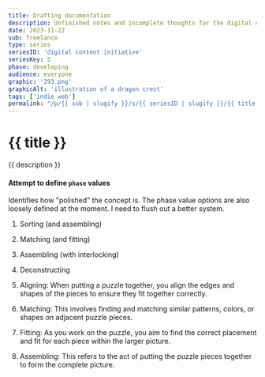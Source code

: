 ```yaml
---
title: Drafting documentation
description: Unfinished notes and incomplete thoughts for the digital content initiative's goals.
date: 2023-11-22
sub: freelance
type: series
seriesID: 'digital content initiative'
seriesKey: 5
phase: developing
audience: everyone
graphic: '293.png'
graphicAlt: 'illustration of a dragon crest'
tags: ['indie web']
permalink: "/p/{{ sub | slugify }}/s/{{ seriesID | slugify }}/{{ title | slugify }}.html"
---
```

# {{ title }}

{{ description }}

#### Attempt to define `phase` values
Identifies how "polished" the concept is. The phase value options are also loosely defined at the moment. I need to flush out a better system. 

1. Sorting (and assembling)
2. Matching (and fitting)
3. Assembling (with interlocking)
4. Deconstructing 

1. Aligning: When putting a puzzle together, you align the edges and shapes of the pieces to ensure they fit together correctly.
2. Matching: This involves finding and matching similar patterns, colors, or shapes on adjacent puzzle pieces.
3. Fitting: As you work on the puzzle, you aim to find the correct placement and fit for each piece within the larger picture.
4. Assembling: This refers to the act of putting the puzzle pieces together to form the complete picture.


